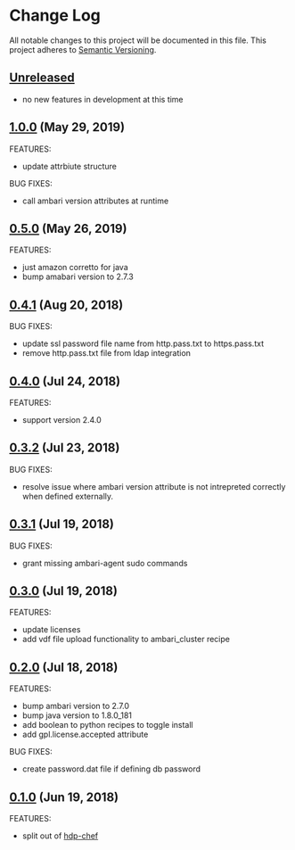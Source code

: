 # Change Log
All notable changes to this project will be documented in this file.
This project adheres to [Semantic Versioning](http://semver.org/).

## [Unreleased](unreleased)

- no new features in development at this time

## [1.0.0](https://github.com/hansohn/ambari-chef/compare/0.5.0...1.0.0) (May 29, 2019)

FEATURES:

- update attrbiute structure

BUG FIXES:

- call ambari version attributes at runtime

## [0.5.0](https://github.com/hansohn/ambari-chef/compare/0.4.1...0.5.0) (May 26, 2019)

FEATURES:

- just amazon corretto for java
- bump amabari version to 2.7.3

## [0.4.1](https://github.com/hansohn/ambari-chef/compare/0.4.0...0.4.1) (Aug 20, 2018)

BUG FIXES:

- update ssl password file name from http.pass.txt to https.pass.txt
- remove http.pass.txt file from ldap integration

## [0.4.0](https://github.com/hansohn/ambari-chef/compare/0.3.2...0.4.0) (Jul 24, 2018)

FEATURES:

- support version 2.4.0

## [0.3.2](https://github.com/hansohn/ambari-chef/compare/0.3.1...0.3.2) (Jul 23, 2018)

BUG FIXES:

- resolve issue where ambari version attribute is not intrepreted correctly when defined externally.

## [0.3.1](https://github.com/hansohn/ambari-chef/compare/0.3.0...0.3.1) (Jul 19, 2018)

BUG FIXES:

- grant missing ambari-agent sudo commands

## [0.3.0](https://github.com/hansohn/ambari-chef/compare/0.2.0...0.3.0) (Jul 19, 2018)

FEATURES:

- update licenses
- add vdf file upload functionality to ambari_cluster recipe

## [0.2.0](https://github.com/hansohn/ambari-chef/compare/0.1.0...0.2.0) (Jul 18, 2018)

FEATURES:

- bump ambari version to 2.7.0
- bump java version to 1.8.0_181
- add boolean to python recipes to toggle install
- add gpl.license.accepted attribute

BUG FIXES:

- create password.dat file if defining db password

## [0.1.0](https://github.com/hansohn/ambari-chef/compare/0.1.0...0.1.0) (Jun 19, 2018)

FEATURES:

- split out of [hdp-chef](https://github.com/hansohn/hdp-chef)

